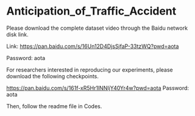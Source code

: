 # Anticipation_of_Traffic_Accident

Please download the complete dataset video through the Baidu network disk link.

Link: https://pan.baidu.com/s/16Un12D4DjsSjfaP-33tzWQ?pwd=aota 

Password: aota 

For researchers interested in reproducing our experiments, please download the following checkpoints.

https://pan.baidu.com/s/161f-xR5Hr1lNNIjY40Yr4w?pwd=aota Password: aota 

Then, follow the readme file in Codes.
